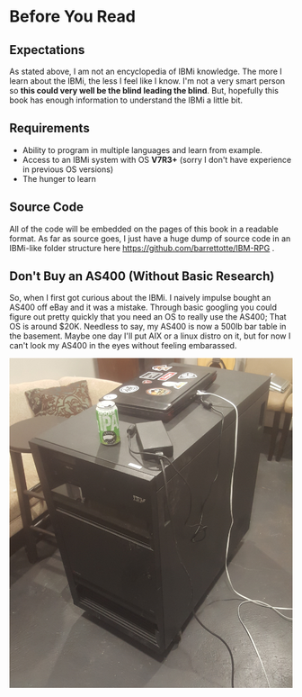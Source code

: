 # Before You Read

## Expectations
As stated above, I am not an encyclopedia of IBMi knowledge. The more I learn about the IBMi, the less I feel like I know. I'm not a very smart person so **this could very well be the blind leading the blind**. But, hopefully this book has enough information to understand the IBMi a little bit.


## Requirements
* Ability to program in multiple languages and learn from example.
* Access to an IBMi system with OS **V7R3+** (sorry I don't have experience in previous OS versions)
* The hunger to learn


## Source Code
All of the code will be embedded on the pages of this book in a readable format. As far as source goes, 
I just have a huge dump of source code in an IBMi-like folder structure here https://github.com/barrettotte/IBM-RPG .


## Don't Buy an AS400 (Without Basic Research)
So, when I first got curious about the IBMi. I naively impulse bought an AS400 off eBay and it was a mistake. Through basic googling you could figure out pretty quickly that
you need an OS to really use the AS400; That OS is around $20K. Needless to say, my AS400 is now a 500lb bar table in the basement. Maybe one day I'll put AIX or a linux distro on it, but for now I can't look my AS400 in the eyes without feeling embarassed.


![_assets/as400.jpg](_assets/as400.jpg)

